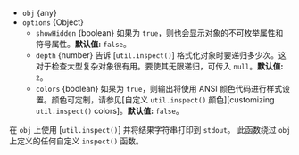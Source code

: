 <!-- YAML
added: v0.1.101
-->
* `obj` {any}
* `options` {Object} 
  * `showHidden` {boolean} 如果为 `true`，则也会显示对象的不可枚举属性和符号属性。**默认值:** `false`。
  * `depth` {number} 告诉 [`util.inspect()`] 格式化对象时要递归多少次。这对于检查大型复杂对象很有用。要使其无限递归，可传入 `null`。**默认值:** `2`。
  * `colors` {boolean} 如果为 `true`，则输出将使用 ANSI 颜色代码进行样式设置。颜色可定制，请参见[自定义 `util.inspect()` 颜色][customizing `util.inspect()` colors]。**默认值:** `false`。

在 `obj` 上使用 [`util.inspect()`] 并将结果字符串打印到 `stdout`。 
此函数绕过 `obj` 上定义的任何自定义 `inspect()` 函数。


